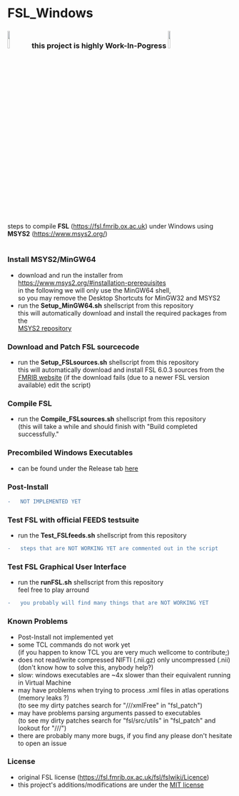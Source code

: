 # FSL_Windows
<h3>
<img src="https://twiki.cern.ch/twiki/pub/IPv6/ResourceRepository/work_in_progress.png" width=10% height=10%>
this project is highly Work-In-Pogress
<img src="https://twiki.cern.ch/twiki/pub/IPv6/ResourceRepository/work_in_progress.png" width=10% height=10%>
</h3>

#
#
steps to compile **FSL** (https://fsl.fmrib.ox.ac.uk) under Windows using **MSYS2** (https://www.msys2.org/)
#

### Install MSYS2/MinGW64
- download and run the installer from https://www.msys2.org/#installation-prerequisites <br>
in the following we will only use the MinGW64 shell, <br>
so you may remove the Desktop Shortcuts for MinGW32 and MSYS2
- run the **Setup_MinGW64.sh** shellscript from this repository <br>
this will automatically download and install the required packages from the <br>
<a href="https://packages.msys2.org/base">MSYS2 repository</a>

### Download and Patch FSL sourcecode
- run the **Setup_FSLsources.sh** shellscript from this repository <br>
this will automatically download and install FSL 6.0.3 sources from the <br>
<a href="https://fsl.fmrib.ox.ac.uk">FMRIB website</a>
(if the download fails (due to a newer FSL version available) edit the script)

### Compile FSL
- run the **Compile_FSLsources.sh** shellscript from this repository <br>
(this will take a while and should finish with "Build completed successfully."

### Precombiled Windows Executables
- can be found under the Release tab
<a href="https://github.com/bfoe/FSL_Windows/releases/download/v0.0/fsl-6.0.3-executables.zip">here</a>

### Post-Install
```diff
-   NOT IMPLEMENTED YET
```

### Test FSL with official FEEDS testsuite
- run the **Test_FSLfeeds.sh** shellscript from this repository <br>
```diff
-   steps that are NOT WORKING YET are commented out in the script
```

### Test FSL Graphical User Interface
- run the **runFSL.sh** shellscript from this repository <br>
feel free to play arround
```diff
-   you probably will find many things that are NOT WORKING YET
```

### Known Problems
- Post-Install not implemented yet
- some TCL commands do not work yet <br>
(if you happen to know TCL you are very much wellcome to contribute;)
- does not read/write compressed NIFTI (.nii.gz) only uncompressed (.nii) <br> 
(don't know how to solve this, anybody help?)
- slow: windows executables are ~4x slower than their equivalent running in Virtual Machine
- may have problems when trying to process .xml files in atlas operations (memory leaks ?) <br>
(to see my dirty patches search for "///xmlFree" in "fsl_patch")
- may have problems parsing arguments passed to executables <br>
(to see my dirty patches search for "fsl/src/utils" in "fsl_patch" and lookout for "///") <br>
- there are probably many more bugs, if you find any please don't hesitate to open an issue

### License
- original FSL license (https://fsl.fmrib.ox.ac.uk/fsl/fslwiki/Licence)
- this project's additions/modifications are under the
<a href="https://en.wikipedia.org/wiki/MIT_License">MIT license</a> 
